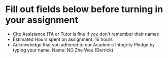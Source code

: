 # Fill out fields below before turning in your assignment

- Cite Assistance (TA or Tutor is fine if you don't remember their name):
- Estimated Hours spent on assignment: 16 hours
- Acknowledge that you adhered to our Academic Integrity Pledge by typing your name.
Name:
    NG Zhe Wee (Derrick)
